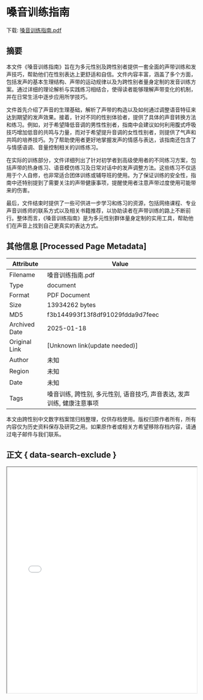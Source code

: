 # 嗓音训练指南

<!-- tcd_download_link -->
下载: <a href="嗓音训练指南.pdf" download>嗓音训练指南.pdf</a>
<!-- tcd_download_link_end -->

## 摘要

<!-- tcd_abstract -->
本文件《嗓音训练指南》旨在为多元性别及跨性别者提供一套全面的声带训练和发声技巧，帮助他们在性别表达上更舒适和自信。文件内容丰富，涵盖了多个方面，包括发声的基本生理结构、声带的运动规律以及为跨性别者量身定制的发音训练方案。通过详细的理论解析与实践练习相结合，使得读者能够理解声带变化的机制，并在日常生活中逐步应用所学技巧。

文件首先介绍了声音的生理基础，解析了声带的构造以及如何通过调整语音特征来达到期望的发声效果。接着，针对不同的性别体验者，提供了具体的声音转换方法和练习。例如，对于希望降低音调的男性性别者，指南中会建议如何利用腹式呼吸技巧增加低音的共鸣与力量，而对于希望提升音调的女性性别者，则提供了气声和共鸣的培养技巧。为了帮助使用者更好地掌握发声的情感与表达，该指南还包含了与情感语调、音量控制相关的训练练习。

在实际的训练部分，文件详细列出了针对初学者到高级使用者的不同练习方案，包括声带的热身练习、语音模仿练习及日常对话中的发声调整方法。这些练习不仅适用于个人自修，也非常适合团体训练或辅导班的使用。为了保证训练的安全性，指南中还特别提到了需要关注的声带健康事项，提醒使用者注意声带过度使用可能带来的伤害。

最后，文件结束时提供了一些可供进一步学习和练习的资源，包括网络课程、专业声音训练师的联系方式以及相关书籍推荐，以协助读者在声带训练的路上不断前行。整体而言，《嗓音训练指南》是为多元性别群体量身定制的实用工具，帮助他们在声音上找到自己更真实的表达方式。

<!-- tcd_abstract_end -->

## 其他信息 [Processed Page Metadata]

| Attribute       | Value                                  |
|-----------------|----------------------------------------|
| Filename        | 嗓音训练指南.pdf                             |
| Type            | document                                 |
| Format          | PDF Document                               |
| Size            | 13934262 bytes                           |
| MD5             | f3b144993f13f8df91029fdda9d7feec                                  |
| Archived Date   | 2025-01-18                             |
| Original Link   | [Unknown link(update needed)]                         |
| Author          | 未知                               |
| Region          | 未知                               |
| Date            | 未知                                 |
| Tags            | 嗓音训练, 跨性别, 多元性别, 语音技巧, 声音表达, 发声训练, 健康注意事项                                 |

本文由跨性别中文数字档案馆归档整理，仅供存档使用。版权归原作者所有，所有内容仅为历史资料保存及研究之用。如果原作者或相关方希望移除存档内容，请通过电子邮件与我们联系。

## 正文 { data-search-exclude }

<!-- tcd_main_text -->
<iframe src="../嗓音训练指南.pdf" width="100%" height="600px">
    <p>无法显示PDF，请下载查看。</p>
</iframe>
<!-- tcd_main_text_end -->

